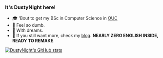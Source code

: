 ### It's DustyNight here!

- 🎓 'Bout to get my BSc in Computer Science in [OUC](http://eweb.ouc.edu.cn/)
- 🥺 Feel so dumb.
- 🛫 With dreams.
- 📕 If you still want more, check my [blog](https://dustynight.github.io/). **NEARLY ZERO ENGLISH INSIDE, READY TO REMAKE**.


[![DustyNight's GitHub stats](https://github-readme-stats.vercel.app/api?username=DustyNight&count_private=true&show_icons=true&theme=highcontrast&hide=issues,contribs)](https://github.com/DustyNight/github-readme-stats)

<!---
DustyNight/DustyNight is a ✨ special ✨ repository because its `README.md` (this file) appears on your GitHub profile.
You can click the Preview link to take a look at your changes.
--->
